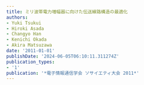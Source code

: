 ```yaml
---
title: ミリ波帯電力増幅器に向けた伝送線路構造の最適化
authors:
- Yuki Tsukui
- Hiroki Asada
- Changyo Han
- Kenichi Okada
- Akira Matsuzawa
date: '2011-01-01'
publishDate: '2024-06-05T06:10:11.311274Z'
publication_types:
- '1'
publication: '*電子情報通信学会 ソサイエティ大会 2011*'
---
```

